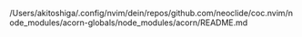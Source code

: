 /Users/akitoshiga/.config/nvim/dein/repos/github.com/neoclide/coc.nvim/node_modules/acorn-globals/node_modules/acorn/README.md